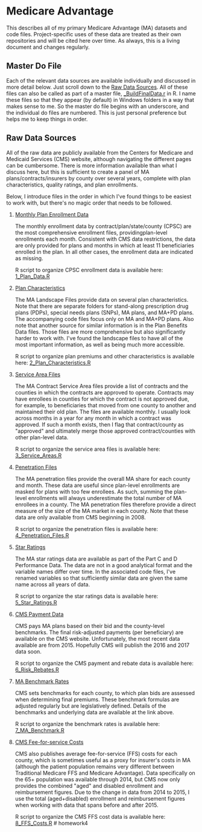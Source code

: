 # Medicare Advantage
This describes all of my primary Medicare Advantage (MA) datasets and code files. Project-specific uses of these data are treated as their own repositories and will be cited here over time. As always, this is a living document and changes regularly.

## Master Do File
Each of the relevant data sources are available individually and discussed in more detail below. Just scroll down to the [Raw Data Sources](https://github.com/imccart/ma-class#raw-data-sources). All of these files can also be called as part of a master file, [_BuildFinalData.r](https://github.com/imccart/ma-class/blob/main/data-code/_BuildFinalData.R) in R. I name these files so that they appear (by default) in Windows folders in a way that makes sense to me. So the master do file begins with an underscore, and the individual do files are numbered. This is just personal preference but helps me to keep things in order.

## Raw Data Sources
All of the raw data are publicly available from the Centers for Medicare and Medicaid Services (CMS) website, although navigating the different pages can be cumbersome. There is more information available than what I discuss here, but this is sufficient to create a panel of MA plans/contracts/insurers by county over several years, complete with plan characteristics, quality ratings, and plan enrollments.

Below, I introduce files in the order in which I've found things to be easiest to work with, but there's no magic order that needs to be followed. 

1. [Monthly Plan Enrollment Data](https://www.cms.gov/Research-Statistics-Data-and-Systems/Statistics-Trends-and-Reports/MCRAdvPartDEnrolData/Monthly-Enrollment-by-Contract-Plan-State-County.html)

   The monthly enrollment data by contract/plan/state/county (CPSC) are the most comprehensive enrollment files, providingplan-level enrollments each month. Consistent with CMS data restrictions, the data are only provided for plans and months in which at least 11 beneficiaries enrolled in the plan. In all other cases, the enrollment data are indicated as missing.
  
   R script to organize CPSC enrollment data is available here: [1_Plan_Data.R](https://github.com/imccart/ma-class/blob/main/data-code/1_Plan_Data.R)
   

2. [Plan Characteristics](https://www.cms.gov/Medicare/Prescription-Drug-Coverage/PrescriptionDrugCovGenIn/index)

   The MA Landscape Files provide data on several plan characteristics. Note that there are separate folders for stand-along prescription drug plans (PDPs), special needs plans (SNPs), MA plans, and MA+PD plans. The accompanying code files focus only on MA and MA+PD plans. Also note that another source for similar information is in the Plan Benefits Data files. Those files are more comprehensive but also significantly harder to work with. I've found the landscape files to have all of the most important information, as well as being much more accessible.
   
   R script to organize plan premiums and other characteristics is available here: [2_Plan_Characteristics.R](https://github.com/imccart/ma-class/blob/main/data-code/2_Plan_Characteristics.R)


3. [Service Area Files](https://www.cms.gov/Research-Statistics-Data-and-Systems/Statistics-Trends-and-Reports/MCRAdvPartDEnrolData/MA-Contract-Service-Area-by-State-County.html)

   The MA Contract Service Area files provide a list of contracts and the counties in which the contracts are approved to operate. Contracts may have enrollees in counties for which the contract is not approved due, for example, to beneficiaries that moved from one county to another and maintained their old plan. The files are available monthly. I usually look across months in a year for any month in which a contract was approved. If such a month exists, then I flag that contract/county as "approved" and ultimately merge those approved contract/counties with other plan-level data.
   
   R script to organize the service area files is available here: [3_Service_Areas.R](https://github.com/imccart/ma-class/blob/main/data-code/3_Service_Areas.R)

   
4. [Penetration Files](https://www.cms.gov/Research-Statistics-Data-and-Systems/Statistics-Trends-and-Reports/MCRAdvPartDEnrolData/MA-State-County-Penetration.html)

   The MA penetration files provide the overall MA share for each county and month. These data are useful since plan-level enrollments are masked for plans with too few enrollees. As such, summing the plan-level enrollments will always underestimate the total number of MA enrollees in a county. The MA penetration files therefore provide a direct measure of the size of the MA market in each county. Note that these data are only available from CMS beginning in 2008.
  
   R script to organize the penetration files is available here: [4_Penetration_Files.R](https://github.com/imccart/ma-class/blob/main/data-code/4_Penetration_Files.R)

   
5. [Star Ratings](https://www.cms.gov/medicare/prescription-drug-coverage/prescriptiondrugcovgenin/performancedata.html)

   The MA star ratings data are available as part of the Part C and D Performance Data. The data are not in a good analytical format and the variable names differ over time. In the associated code files, I've renamed variables so that sufficiently similar data are given the same name across all years of data.
   
   R script to organize the star ratings data is available here: [5_Star_Ratings.R](https://github.com/imccart/ma-class/blob/main/data-code/5_Star_Ratings.R)


6. [CMS Payment Data](https://www.cms.gov/Medicare/ma-class/Plan-Payment/Plan-Payment-Data.html)

   CMS pays MA plans based on their bid and the county-level benchmarks. The final risk-adjusted payments (per beneficiary) are available on the CMS website. Unfortunately, the most recent data available are from 2015. Hopefully CMS will publish the 2016 and 2017 data soon.
   
   R script to organize the CMS payment and rebate data is available here:
   [6_Risk_Rebates.R](https://github.com/imccart/ma-class/blob/main/data-code/6_Risk_Rebates.R)

   
7. [MA Benchmark Rates](https://www.cms.gov/Medicare/Health-Plans/MedicareAdvtgSpecRateStats/Ratebooks-and-Supporting-Data.html)

   CMS sets benchmarks for each county, to which plan bids are assessed when determining final premiums. These benchmark formulas are adjusted regularly but are legislatively defined. Details of the benchmarks and underlying data are available at the link above.
   
   R script to organize the benchmark rates is available here: [7_MA_Benchmark.R](https://github.com/imccart/ma-class/blob/main/data-code/7_MA_Benchmark.R)

   
8. [CMS Fee-for-service Costs](https://www.cms.gov/Medicare/Health-Plans/MedicareAdvtgSpecRateStats/FFS-Data.html)

   CMS also publishes average fee-for-service (FFS) costs for each county, which is sometimes useful as a proxy for insurer's costs in MA (although the patient population remains very different between Traditional Medicare FFS and Medicare Advantage). Data specifically on the 65+ population was available through 2014, but CMS now only provides the combined "aged" and disabled enrollment and reimbursement figures. Due to the change in data from 2014 to 2015, I use the total (aged+disabled) enrollment and reimbursement figures when working with data that spans before and after 2015.
   
   R script to organize the CMS FFS cost data is available here:
   [8_FFS_Costs.R](https://github.com/imccart/ma-class/blob/main/data-code/8_FFS_Costs.R)   # homework4
